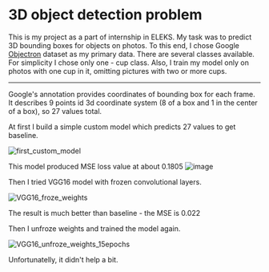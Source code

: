 # 3D object detection problem


This is my project as a part of internship in ELEKS. My task was to predict 3D bounding boxes for objects on photos. 
To this end, I chose Google [Objectron](https://github.com/google-research-datasets/Objectron) dataset as my primary data.
There are several classes available. For simplicity I chose only one - cup class. Also, I train my model only on photos with one cup in it, omitting pictures with two or more cups.

***
Google's annotation provides coordinates of bounding box for each frame. It describes 9 points id 3d coordinate system (8 of a box and 1 in the center of a box), so 27 values total.

At first I build a simple custom model which predicts 27 values to get baseline.

![first_custom_model](https://user-images.githubusercontent.com/76902422/195856121-5c2c8dac-105f-4944-84b7-b8c0201dacf4.png)

This model produced MSE loss value at about 0.1805
![image](https://user-images.githubusercontent.com/76902422/195857795-37573da7-8644-4a51-a6b9-6d842035661d.png)

Then I tried VGG16 model with frozen convolutional layers.

![VGG16_froze_weights](https://user-images.githubusercontent.com/76902422/191322750-2e1385f4-e2dd-4b74-819d-e122495ddb6c.png)

The result is much better than baseline - the MSE is 0.022

Then I unfroze weights and trained the model again. 

![VGG16_unfroze_weights_15epochs](https://user-images.githubusercontent.com/76902422/194294088-b6561456-5724-484c-93a4-78abcdae7cb0.png)

Unfortunatelly, it didn't help a bit.
